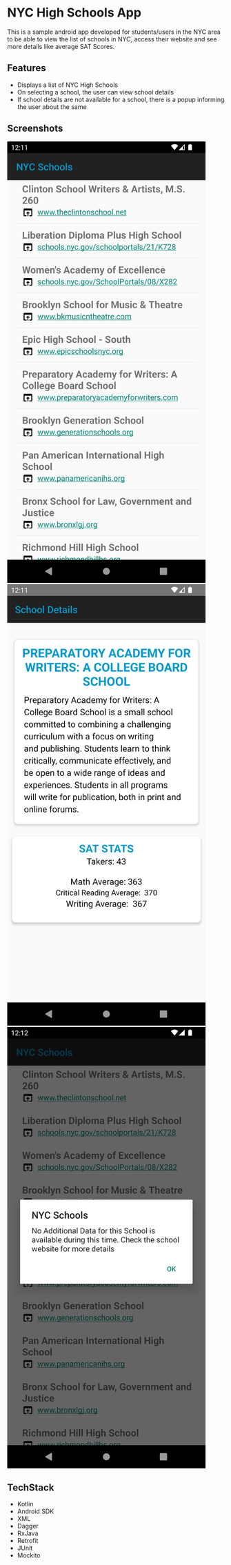 # NYC High Schools App

This is a sample android app developed for students/users in the NYC area to be able to view the list of schools in NYC, access their website and see more details like average SAT Scores. 

## Features

- Displays a list of NYC High Schools
- On selecting a school, the user can view school details
- If school details are not available for a school, there is a popup informing the user about the same

## Screenshots

![School List](school_list.png)
![School Details](school_details.png)
![Alert PopUp](alert_popup.png)

## TechStack

- Kotlin
- Android SDK
- XML
- Dagger
- RxJava
- Retrofit
- JUnit 
- Mockito

